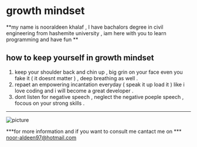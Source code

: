 # growth mindset
**my name is nooraldeen khalaf , I have bachalors degree in civil engineering from hashemite university , iam here with you to learn programming and have fun **
## how to keep yourself in growth mindset 
1. keep your shoulder back and chin up , big grin on your face even you fake it ( it doesnt matter ) , deep breathing as well . 
2. repaet an empowering incantation everyday ( speak it up load it ) like i love coding and i will become a great developer . 
3. dont listen for negative speech , neglect the negative poeple speech , focous on your strong skills . 
****
![picture](https://www.recoverycoachtraining.com/wp-content/uploads/2016/08/bigstock-Man-using-scissors-to-remove-t-116296193-300x208.jpg)

***for more information and if you want to consult me cantact me on ***
<noor-aldeen97@hotmail.com>
